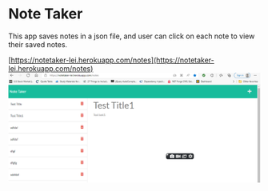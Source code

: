 # Note Taker 

This app saves notes in a json file, and user can click on each note to view their saved notes.

[https://notetaker-lei.herokuapp.com/notes](https://notetaker-lei.herokuapp.com/notes)
![screenshot](screenshot.png)